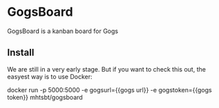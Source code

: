 # GogsBoard
GogsBoard is a kanban board for Gogs

## Install

We are still in a very early stage. But if you want to check this out, the easyest way is to use Docker:

docker run -p 5000:5000 -e gogsurl={{gogs url}} -e gogstoken={{gogs token}} mhtsbt/gogsboard
